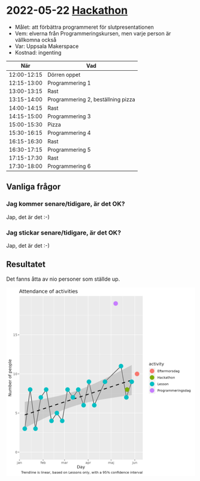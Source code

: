 # 2022-05-22 [Hackathon](20220522_hackathon.md) 

 * Målet: att förbättra programmeret för slutpresentationen
 * Vem: elverna från Programmeringskursen, men varje person är vällkomna också
 * Var: Uppsala Makerspace
 * Kostnad: ingenting

När        |Vad
-----------|----------------------------
12:00-12:15|Dörren oppet
12:15-13:00|Programmering 1
13:00-13:15|Rast
13:15-14:00|Programmering 2, beställning pizza
14:00-14:15|Rast
14:15-15:00|Programmering 3
15:00-15:30|Pizza
15:30-16:15|Programmering 4
16:15-16:30|Rast
16:30-17:15|Programmering 5
17:15-17:30|Rast
17:30-18:00|Programmering 6

## Vanliga frågor

### Jag kommer senare/tidigare, är det OK?

Jap, det är det :-)

### Jag stickar senare/tidigare, är det OK?

Jap, det är det :-)


## Resultatet

Det fanns åtta av nio personer som ställde up.

![](franvaro_2022_1_n.png)
